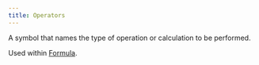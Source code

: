 ```yaml
---
title: Operators
---
```

A symbol that names the type of operation or calculation to be performed. 

Used within [Formula](danielesalvatore/data-analysts/foundations/formula.md).